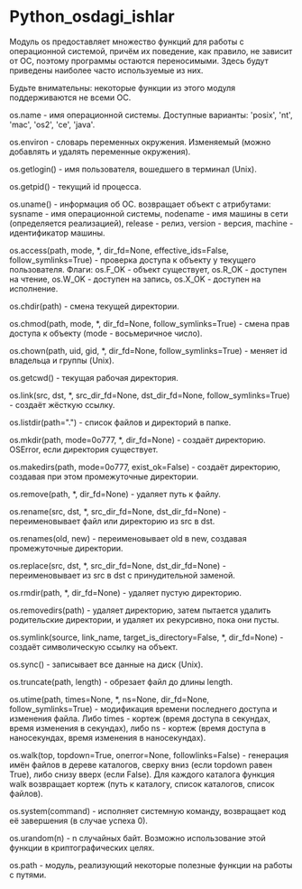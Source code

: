# Python_osdagi_ishlar
Модуль os предоставляет множество функций для работы с операционной системой, причём их поведение, как правило, не зависит от ОС, поэтому программы остаются переносимыми. Здесь будут приведены наиболее часто используемые из них.

Будьте внимательны: некоторые функции из этого модуля поддерживаются не всеми ОС.

os.name - имя операционной системы. Доступные варианты: 'posix', 'nt', 'mac', 'os2', 'ce', 'java'.

os.environ - словарь переменных окружения. Изменяемый (можно добавлять и удалять переменные окружения).

os.getlogin() - имя пользователя, вошедшего в терминал (Unix).

os.getpid() - текущий id процесса.

os.uname() - информация об ОС. возвращает объект с атрибутами: sysname - имя операционной системы, nodename - имя машины в сети (определяется реализацией), release - релиз, version - версия, machine - идентификатор машины.

os.access(path, mode, *, dir_fd=None, effective_ids=False, follow_symlinks=True) - проверка доступа к объекту у текущего пользователя. Флаги: os.F_OK - объект существует, os.R_OK - доступен на чтение, os.W_OK - доступен на запись, os.X_OK - доступен на исполнение.

os.chdir(path) - смена текущей директории.

os.chmod(path, mode, *, dir_fd=None, follow_symlinks=True) - смена прав доступа к объекту (mode - восьмеричное число).

os.chown(path, uid, gid, *, dir_fd=None, follow_symlinks=True) - меняет id владельца и группы (Unix).

os.getcwd() - текущая рабочая директория.

os.link(src, dst, *, src_dir_fd=None, dst_dir_fd=None, follow_symlinks=True) - создаёт жёсткую ссылку.

os.listdir(path=".") - список файлов и директорий в папке.

os.mkdir(path, mode=0o777, *, dir_fd=None) - создаёт директорию. OSError, если директория существует.

os.makedirs(path, mode=0o777, exist_ok=False) - создаёт директорию, создавая при этом промежуточные директории.

os.remove(path, *, dir_fd=None) - удаляет путь к файлу.

os.rename(src, dst, *, src_dir_fd=None, dst_dir_fd=None) - переименовывает файл или директорию из src в dst.

os.renames(old, new) - переименовывает old в new, создавая промежуточные директории.

os.replace(src, dst, *, src_dir_fd=None, dst_dir_fd=None) - переименовывает из src в dst с принудительной заменой.

os.rmdir(path, *, dir_fd=None) - удаляет пустую директорию.

os.removedirs(path) - удаляет директорию, затем пытается удалить родительские директории, и удаляет их рекурсивно, пока они пусты.

os.symlink(source, link_name, target_is_directory=False, *, dir_fd=None) - создаёт символическую ссылку на объект.

os.sync() - записывает все данные на диск (Unix).

os.truncate(path, length) - обрезает файл до длины length.

os.utime(path, times=None, *, ns=None, dir_fd=None, follow_symlinks=True) - модификация времени последнего доступа и изменения файла. Либо times - кортеж (время доступа в секундах, время изменения в секундах), либо ns - кортеж (время доступа в наносекундах, время изменения в наносекундах).

os.walk(top, topdown=True, onerror=None, followlinks=False) - генерация имён файлов в дереве каталогов, сверху вниз (если topdown равен True), либо снизу вверх (если False). Для каждого каталога функция walk возвращает кортеж (путь к каталогу, список каталогов, список файлов).

os.system(command) - исполняет системную команду, возвращает код её завершения (в случае успеха 0).

os.urandom(n) - n случайных байт. Возможно использование этой функции в криптографических целях.

os.path - модуль, реализующий некоторые полезные функции на работы с путями.
